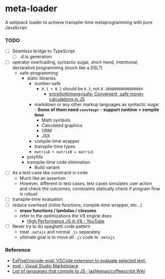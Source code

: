 meta-loader
===========
A webpack loader to achieve transpile-time metaprogramming with pure JavaScript

### TODO
- [ ] Seamless bridge to TypeScript
  - [ ] .d.ts generation
- [ ] operator overloading, syntactic sugar, short-hand, intentional, declarative programming (much like a DSL?)
  - safe-programming
    - static libraries
      - number-safe
        - `0.1 + 0.2` should be `0.3`, not `0.30000000000000004`
          - [ericelliott/moneysafe: Convenient, safe money calculations in JS](https://github.com/ericelliott/moneysafe)
      - markdown or any other markup languages as syntactic sugar - **Some of them need `constexpr` - support runtime + compile time**
        - Math symbols
        - Calculated graphics
        - ORM
        - JSX
      - compile-time wrapper
      - transpile-time types
      - `matrixA + matrixB = matrixC`
    - polyfills
    - transpile-time code elimination
      - Build variant
- [ ] As a test-case like constraint in code
  - Much like an assertion
  - However, different to test cases, test cases simulates user action and check the outcomes, constraints statically check if program flow is robust
- [ ] transpile-time evaluation
- [ ] reduce overhead (inline functions, compile-time wrapper, etc...)
  - **erase functions / lambdas / closures**
  - refer to the optimizations the V8 engine does
    - [High Performance JS in V8 - YouTube](https://www.youtube.com/watch?v=YqOhBezMx1o)
- [ ] Never try to do spaghetti code pattern
  - treat `.metajs` and normal `.js` separately
  - ultimate goal is to move all `.js` code to `.metajs`
  
### Reference
- [ExPixel/vscode-eval: VSCode extension to evaluate selected text.](https://github.com/ExPixel/vscode-eval)
- [eval - Visual Studio Marketplace](https://marketplace.visualstudio.com/items?itemName=Stormspirit.eval)
- [List of languages that compile to JS · jashkenas/coffeescript Wiki](https://github.com/jashkenas/coffeescript/wiki/list-of-languages-that-compile-to-js)
